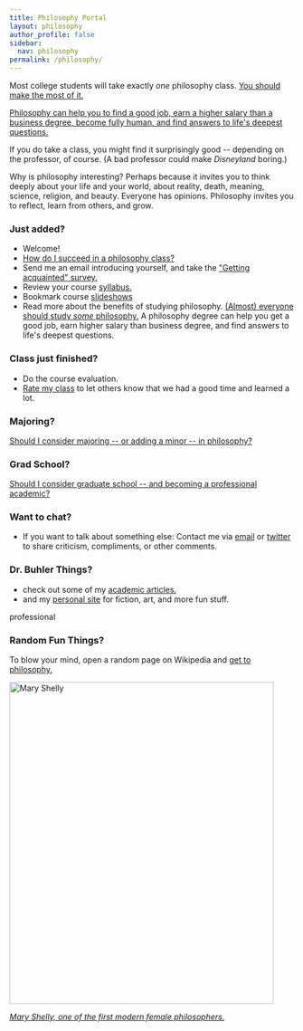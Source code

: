 ```yaml
---
title: Philosophy Portal
layout: philosophy
author_profile: false
sidebar:
  nav: philosophy
permalink: /philosophy/
--- 
```


Most college students will take exactly *one* philosophy class. [You should make the most of it.](/philosophy) 

[Philosophy can help you to find a good job, earn a higher salary than a business degree, become fully human, and find answers to life's deepest questions.](/philosophy-3-major)


If you do take a class, you might find it surprisingly good -- depending on the professor, of course. (A bad professor could make *Disneyland* boring.) 

Why is philosophy interesting? Perhaps because it invites you to think deeply about your life and your world, about reality, death, meaning, science, religion, and beauty. Everyone has opinions. Philosophy invites you to reflect, learn from others, and grow. 


### Just added? 

- Welcome!
- [How do I succeed in a philosophy class?](/philosophy-class)
- Send me an email introducing yourself, and take the ["Getting acquainted" survey.](https://docs.google.com/forms/d/17A6-27pW2lrI4S6rEpV8GIh_OycvQHCc01fkyuoxPYw/viewform?usp=send_form)
- Review your course [syllabus.](/syllabi)
- Bookmark course [slideshows](/slideshows)
- Read more about the benefits of studying philosophy. [(Almost) everyone should study *some* philosophy.](http://www.whystudyphilosophy.com) A philosophy degree can help you get a good job, earn higher salary than business degree, and find answers to life's deepest questions. 


### Class just finished? 

- Do the course evaluation.
- [Rate my class](http://www.ratemyprofessors.com/ShowRatings.jsp?tid=1822771) to let others know that we had a good time and learned a lot.


### Majoring? 

[Should I consider majoring -- or adding a minor -- in philosophy?](/philosophy-3-major)


### Grad School?

[Should I consider graduate school -- and becoming a professional academic?](/philosophy-7-profession)

### Want to chat? 

- If you want to talk about something else: Contact me via [email](emailto:keith.buhler@uky.edu) or [twitter](https://twitter.com/Keith_Buhler) to share criticism, compliments, or other comments.

### Dr. Buhler Things? 
- check out some of my [academic articles.](https://uky.academia.edu/KeithBuhler)
- and my [personal site](/fun) for fiction, art, and more fun stuff. 

professional 

### Random Fun Things?

To blow your mind, open a random page on Wikipedia and [get to philosophy.](/wikipedia)


<a href="https://en.wikipedia.org/wiki/Mary_Wollstonecraft"> <img src="https://upload.wikimedia.org/wikipedia/commons/3/36/Mary_Wollstonecraft_by_John_Opie_(c._1797).jpg" alt="Mary Shelly" width="467" height="569"></a>

[*Mary Shelly, one of the first modern female philosophers.*](https://en.wikipedia.org/wiki/Mary_Wollstonecraft)